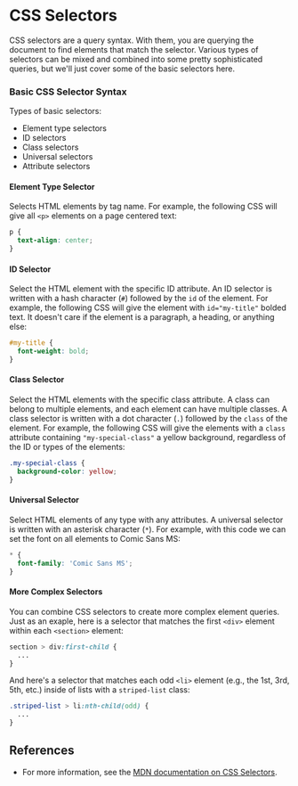 # CSS Selectors

CSS selectors are a query syntax. With them, you are querying the document to
find elements that match the selector. Various types of selectors can be mixed
and combined into some pretty sophisticated queries, but we'll just cover some
of the basic selectors here.

### Basic CSS Selector Syntax

Types of basic selectors:
* Element type selectors
* ID selectors
* Class selectors
* Universal selectors
* Attribute selectors

#### Element Type Selector

Selects HTML elements by tag name. For example, the following CSS will give all
`<p>` elements on a page centered text:

```css
p {
  text-align: center;
}
```

#### ID Selector

Select the HTML element with the specific ID attribute. An ID selector is
written with a hash character (`#`) followed by the `id` of the element. For
example, the following CSS will give the element with `id="my-title"` bolded
text. It doesn't care if the element is a paragraph, a heading, or anything
else:

```css
#my-title {
  font-weight: bold;
}
```

#### Class Selector

Select the HTML elements with the specific class attribute. A class can belong
to multiple elements, and each element can have multiple classes. A class
selector is written with a dot character (`.`) followed by the `class` of the
element. For example, the following CSS will give the elements with a `class`
attribute containing `"my-special-class"` a yellow background, regardless of the
ID or types of the elements:

```css
.my-special-class {
  background-color: yellow;
}
```

#### Universal Selector

Select HTML elements of any type with any attributes. A universal selector is
written with an asterisk character (`*`). For example, with this code we can set
the font on all elements to Comic Sans MS:

```css
* {
  font-family: 'Comic Sans MS';
}
```

#### More Complex Selectors

You can combine CSS selectors to create more complex element queries. Just as an exaple, here is a selector that matches the first `<div>` element within each `<section>` element:

```css
section > div:first-child {
  ...
}
```

And here's a selector that matches each odd `<li>` element (e.g., the 1st, 3rd, 5th, etc.) inside of lists with a `striped-list` class:

```css
.striped-list > li:nth-child(odd) {
  ...
}
```

## References
* For more information, see the [MDN documentation on CSS Selectors](https://developer.mozilla.org/en-US/docs/Learn/CSS/Building_blocks/Selectors).
